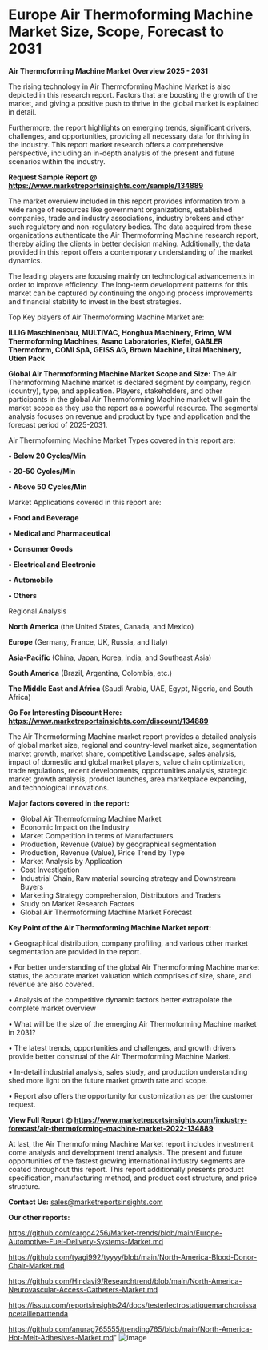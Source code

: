 # Europe Air Thermoforming Machine Market Size, Scope, Forecast to 2031

<Strong> Air Thermoforming Machine Market Overview 2025 - 2031</strong>

The rising technology in Air Thermoforming Machine Market is also depicted in this research report. Factors that are boosting the growth of the market, and giving a positive push to thrive in the global market is explained in detail.

Furthermore, the report highlights on emerging trends, significant drivers, challenges, and opportunities, providing all necessary data for thriving in the industry. This report market research offers a comprehensive perspective, including an in-depth analysis of the present and future scenarios within the industry.

<strong>Request Sample Report @ <a href=https://www.marketreportsinsights.com/sample/134889>https://www.marketreportsinsights.com/sample/134889</a></strong>

The market overview included in this report provides information from a wide range of resources like government organizations, established companies, trade and industry associations, industry brokers and other such regulatory and non-regulatory bodies. The data acquired from these organizations authenticate the Air Thermoforming Machine research report, thereby aiding the clients in better decision making. Additionally, the data provided in this report offers a contemporary understanding of the market dynamics.

The leading players are focusing mainly on technological advancements in order to improve efficiency. The long-term development patterns for this market can be captured by continuing the ongoing process improvements and financial stability to invest in the best strategies.

Top Key players of Air Thermoforming Machine Market are:

<strong>ILLIG Maschinenbau, MULTIVAC, Honghua Machinery, Frimo, WM Thermoforming Machines, Asano Laboratories, Kiefel, GABLER Thermoform, COMI SpA, GEISS AG, Brown Machine, Litai Machinery, Utien Pack</strong>

<strong><b>Global Air Thermoforming Machine Market Scope and Size:</b></strong>
The Air Thermoforming Machine market is declared segment by company, region (country), type, and application. Players, stakeholders, and other participants in the global Air Thermoforming Machine market will gain the market scope as they use the report as a powerful resource. The segmental analysis focuses on revenue and product by type and application and the forecast period of 2025-2031.

Air Thermoforming Machine Market Types covered in this report are:

<strong>• Below 20 Cycles/Min

• 20-50 Cycles/Min

• Above 50 Cycles/Min</strong>

Market Applications covered in this report are:

<strong>• Food and Beverage

• Medical and Pharmaceutical

• Consumer Goods

• Electrical and Electronic

• Automobile

• Others</strong> 

Regional Analysis

<strong>North America</strong> (the United States, Canada, and Mexico)

<strong>Europe</strong> (Germany, France, UK, Russia, and Italy)

<strong>Asia-Pacific</strong> (China, Japan, Korea, India, and Southeast Asia)

<strong>South America</strong> (Brazil, Argentina, Colombia, etc.)

<strong>The Middle East and Africa</strong> (Saudi Arabia, UAE, Egypt, Nigeria, and South Africa)

<strong>Go For Interesting Discount Here: <a href=https://www.marketreportsinsights.com/discount/134889>https://www.marketreportsinsights.com/discount/134889</a></strong>

The Air Thermoforming Machine market report provides a detailed analysis of global market size, regional and country-level market size, segmentation market growth, market share, competitive Landscape, sales analysis, impact of domestic and global market players, value chain optimization, trade regulations, recent developments, opportunities analysis, strategic market growth analysis, product launches, area marketplace expanding, and technological innovations.

<strong><b>Major factors covered in the report:</b></strong>
<ul>
  <li>Global Air Thermoforming Machine Market </li>
  <li>Economic Impact on the Industry</li>
  <li>Market Competition in terms of Manufacturers</li>
  <li>Production, Revenue (Value) by geographical segmentation</li>
  <li>Production, Revenue (Value), Price Trend by Type</li>
  <li>Market Analysis by Application</li>
  <li>Cost Investigation</li>
  <li>Industrial Chain, Raw material sourcing strategy and Downstream Buyers</li>
  <li>Marketing Strategy comprehension, Distributors and Traders</li>
  <li>Study on Market Research Factors</li>
  <li>Global Air Thermoforming Machine Market Forecast</li>
</ul>

<strong><b>Key Point of the Air Thermoforming Machine Market report:</b></strong>

• Geographical distribution, company profiling, and various other market segmentation are provided in the report.

• For better understanding of the global Air Thermoforming Machine market status, the accurate market valuation which comprises of size, share, and revenue are also covered.

• Analysis of the competitive dynamic factors better extrapolate the complete market overview

• What will be the size of the emerging Air Thermoforming Machine market in 2031?

• The latest trends, opportunities and challenges, and growth drivers provide better construal of the Air Thermoforming Machine Market.

• In-detail industrial analysis, sales study, and production understanding shed more light on the future market growth rate and scope.

• Report also offers the opportunity for customization as per the customer request.

<strong><b>View Full Report @ <a href=https://www.marketreportsinsights.com/industry-forecast/air-thermoforming-machine-market-2022-134889>https://www.marketreportsinsights.com/industry-forecast/air-thermoforming-machine-market-2022-134889</a></b></strong>


At last, the Air Thermoforming Machine Market report includes investment come analysis and development trend analysis. The present and future opportunities of the fastest growing international industry segments are coated throughout this report. This report additionally presents product specification, manufacturing method, and product cost structure, and price structure.

<strong>Contact Us:</strong>
sales@marketreportsinsights.com

<strong>Our other reports:</strong>

<a href=https://github.com/cargo4256/Market-trends/blob/main/Europe-Automotive-Fuel-Delivery-Systems-Market.md>https://github.com/cargo4256/Market-trends/blob/main/Europe-Automotive-Fuel-Delivery-Systems-Market.md</a>

<a href=https://github.com/tyagi992/tyyyy/blob/main/North-America-Blood-Donor-Chair-Market.md>https://github.com/tyagi992/tyyyy/blob/main/North-America-Blood-Donor-Chair-Market.md</a>

<a href=https://github.com/Hindavi9/Researchtrend/blob/main/North-America-Neurovascular-Access-Catheters-Market.md>https://github.com/Hindavi9/Researchtrend/blob/main/North-America-Neurovascular-Access-Catheters-Market.md</a>

<a href=https://issuu.com/reportsinsights24/docs/testerlectrostatiquemarchcroissancetailleparttenda>https://issuu.com/reportsinsights24/docs/testerlectrostatiquemarchcroissancetailleparttenda</a>

<a href=https://github.com/anurag765555/trending765/blob/main/North-America-Hot-Melt-Adhesives-Market.md>https://github.com/anurag765555/trending765/blob/main/North-America-Hot-Melt-Adhesives-Market.md</a>"
![image](https://github.com/user-attachments/assets/dd54b96a-bdb7-4c04-8649-c17a76f1b78d)
